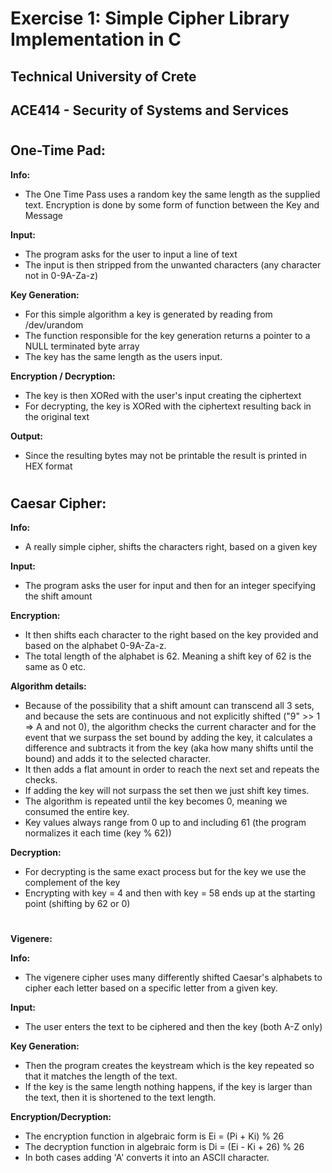 # Exercise 1: Simple Cipher Library Implementation in C


## Technical University of Crete
##  ACE414 - Security of Systems and Services
#


## One-Time Pad:

**Info:**
- The One Time Pass uses a random key the same length as the supplied text.
Encryption is done by some form of function between the Key and Message

**Input:**
- The program asks for the user to input a line of text
- The input is then stripped from the unwanted characters (any character not in 0-9A-Za-z)

**Key Generation:**
- For this simple algorithm a key is generated by reading from /dev/urandom
- The function responsible for the key generation returns a pointer to a NULL terminated byte array
- The key has the same length as the users input.

**Encryption / Decryption:**
- The key is then XORed with the user's input creating the ciphertext
- For decrypting, the key is XORed with the ciphertext resulting back in the original text

**Output:**
- Since the resulting bytes may not be printable the result is printed in HEX format

#

## Caesar Cipher:

**Info:**
- A really simple cipher, shifts the characters right, based on a given key

**Input:**
- The program asks the user for input and then for an integer specifying the shift amount

**Encryption:**
- It then shifts each character to the right based on the key provided and based on the alphabet
0-9A-Za-z. 
- The total length of the alphabet is 62. Meaning a shift key of 62 is the same as 0 etc.

**Algorithm details:**
- Because of the possibility that a shift amount can transcend all 3 sets, and because the sets are continuous
and not explicitly shifted ("9" >> 1 => A and not 0), the algorithm checks the current character and for the event that we surpass the 
set bound by adding the key, it calculates a difference and subtracts it from the key (aka how many shifts until the bound)
and adds it to the selected character. 
- It then adds a flat amount in order to reach the next set and repeats the checks.
- If adding the key will not surpass the set then we just shift key times.
- The algorithm is repeated until the key becomes 0, meaning we consumed the entire key.
- Key values always range from 0 up to and including 61 (the program normalizes it each time (key % 62))

**Decryption:**
- For decrypting is the same exact process but for the key we use the complement of the key
- Encrypting with key = 4 and then with key = 58 ends up at the starting point (shifting by 62 or 0)

# 

**Vigenere:**

**Info:**
- The vigenere cipher uses many differently shifted Caesar's alphabets to cipher each letter based on a specific letter from a 
given key.

**Input:**
- The user enters the text to be ciphered and then the key (both A-Z only)

**Key Generation:**
- Then the program creates the keystream which is the key repeated so that it matches the length 
of the text. 
- If the key is the same length nothing happens, if the key is larger than the text,
then it is shortened to the text length.

**Encryption/Decryption:**
- The encryption function in algebraic form is Ei = (Pi + Ki) % 26
- The decryption function in algebraic form is Di = (Ei - Ki + 26) % 26
- In both cases adding 'A' converts it into an ASCII character.
#

